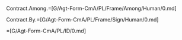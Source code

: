 Contract.Among.=[G/Agt-Form-CmA/PL/Frame/Among/Human/0.md]

Contract.By.=[G/Agt-Form-CmA/PL/Frame/Sign/Human/0.md]

=[G/Agt-Form-CmA/PL/ID/0.md]
